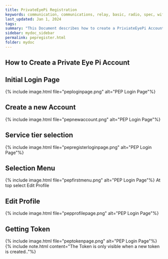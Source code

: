 ```yaml
---
title: PrivateEyePi Registration
keywords: communication, communications, relay, basic, radio, spec, wifi, sensor
last_updated: Jan 1, 2024
tags:
summary: "This Document describes how to create a PriviateEyePi Account"
sidebar: mydoc_sidebar
permalink: pepregister.html
folder: mydoc
---
```


## How to Create a Private Eye Pi Account

## Initial Login Page
{% include image.html file="peploginpage.png" alt="PEP Login Page"%}

## Create a new Account
{% include image.html file="pepnewaccount.png" alt="PEP Login Page"%}

## Service tier selection
{% include image.html file="pepregisterloginpage.png" alt="PEP Login Page"%}

## Selection Menu
{% include image.html file="pepfirstmenu.png" alt="PEP Login Page"%}
At top select Edit Profile

## Edit Profile
{% include image.html file="pepprofilepage.png" alt="PEP Login Page"%}

## Getting Token
{% include image.html file="peptokenpage.png" alt="PEP Login Page"%}
{% include note.html content="The Token is only visible when a new token is created.."%}
